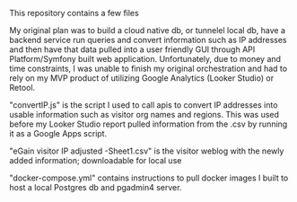 This repository contains a few files

My original plan was to build a cloud native db, or tunnelel local db, have a backend service run queries and convert information such as IP addresses and then have that data pulled into a user friendly GUI through API Platform/Symfony built web application. 
Unfortunately, due to money and time constraints, I was unable to finish my original orchestration and had to rely on my MVP product of utilizing Google Analytics (Looker Studio) or Retool.

"convertIP.js" is the script I used to call apis to convert IP addresses into usable information such as visitor org names and regions. This was used before my Looker Studio report pulled information from the .csv by running it as a Google Apps script.

"eGain visitor IP adjusted -Sheet1.csv" is the visitor weblog with the newly added information; downloadable for local use

"docker-compose.yml" contains instructions to pull docker images I built to host a local Postgres db and pgadmin4 server.
